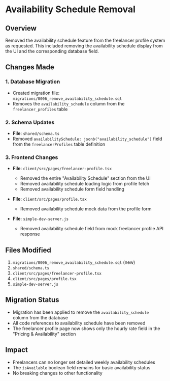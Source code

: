 # Availability Schedule Removal

## Overview
Removed the availability schedule feature from the freelancer profile system as requested. This included removing the availability schedule display from the UI and the corresponding database field.

## Changes Made

### 1. Database Migration
- Created migration file: `migrations/0006_remove_availability_schedule.sql`
- Removes the `availability_schedule` column from the `freelancer_profiles` table

### 2. Schema Updates
- **File**: `shared/schema.ts`
- Removed `availabilitySchedule: jsonb("availability_schedule")` field from the `freelancerProfiles` table definition

### 3. Frontend Changes
- **File**: `client/src/pages/freelancer-profile.tsx`
  - Removed the entire "Availability Schedule" section from the UI
  - Removed availability schedule loading logic from profile fetch
  - Removed availability schedule form field handling

- **File**: `client/src/pages/profile.tsx`
  - Removed availability schedule mock data from the profile form

- **File**: `simple-dev-server.js`
  - Removed availability schedule field from mock freelancer profile API response

## Files Modified
1. `migrations/0006_remove_availability_schedule.sql` (new)
2. `shared/schema.ts`
3. `client/src/pages/freelancer-profile.tsx`
4. `client/src/pages/profile.tsx`
5. `simple-dev-server.js`

## Migration Status
- Migration has been applied to remove the `availability_schedule` column from the database
- All code references to availability schedule have been removed
- The freelancer profile page now shows only the hourly rate field in the "Pricing & Availability" section

## Impact
- Freelancers can no longer set detailed weekly availability schedules
- The `isAvailable` boolean field remains for basic availability status
- No breaking changes to other functionality
